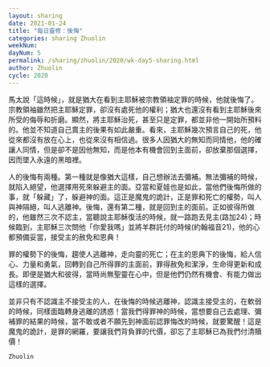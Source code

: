 ```yaml
---
layout: sharing
date: 2021-01-24
title: "每日靈修：後悔"
categories: sharing Zhuolin
weekNum: 
dayNum: 5
permalink: /sharing/zhuolin/2020/wk-day5-sharing.html
author: Zhuolin
cycle: 2020
---
```


馬太說「這時候」，就是猶大在看到主耶穌被宗教領袖定罪的時候，他就後悔了。宗教領袖雖然把主耶穌定罪，卻沒有處死他的權利；猶大也還沒有看到主耶穌後來所受的侮辱和折磨。顯然，將主耶穌治死，甚至只是定罪，都並非他一開始所預料的。他並不知道自己賣主的後果有如此嚴重。看來，主耶穌幾次預言自己的死，他從來都沒有放在心上，也從來沒有相信過。很多人因猶大的無知而同情他，他的確讓人同情，但是卻不是因他無知，而是他本有機會回到主面前，卻放棄那個選擇，因而墜入永遠的黑暗裡。  

人的後悔有兩種。第一種就是像猶大這樣，自己想辦法去彌補。無法彌補的時候，就陷入絕望，他選擇用死來躲避主的面。亞當和夏娃也是如此，當他們後悔所做的事，就「躲藏」了，躲避神的面。這正是魔鬼的詭計，正是罪和死亡的權勢，叫人與神隔絕，叫人逃離神。後悔，還有第二種，就是回到主的面前。正如彼得所做的，他雖然三次不認主，當聽說主耶穌復活的時候，就一路跑去見主(路加24)；時候臨到，主耶穌三次問他「你愛我嗎」並將羊群託付的時候(約翰福音21)，他的心都預備妥當，接受主的赦免和恩典！  

罪的權勢下的後悔，趨使人逃離神，走向靈的死亡；在主的恩典下的後悔，給人信心、力量和勇氣，回轉到自己所得罪的主面前，罪得赦免和潔淨，生命得更新和成長。即便是猶大和彼得，當時尚無聖靈在心中，但是他們仍然有機會、有能力做出這樣的選擇。  

並非只有不認識主不接受主的人，在後悔的時候逃離神，認識主接受主的，在軟弱的時候，同樣面臨轉身逃離的誘惑！當我們得罪神的時候，當想要自己去處理、彌補罪的結果的時候，當不敢或者不願先到神面前認罪悔改的時候，就要驚醒！這是魔鬼的詭計，是罪的網羅，要讓我們背負罪的代價，卻忘了主耶穌已為我們付清贖價！  

`Zhuolin`  
